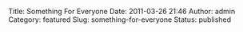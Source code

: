 Title: Something For Everyone
Date: 2011-03-26 21:46
Author: admin
Category: featured
Slug: something-for-everyone
Status: published


